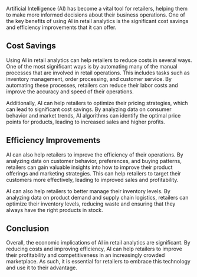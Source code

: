 
Artificial Intelligence (AI) has become a vital tool for retailers, helping them to make more informed decisions about their business operations. One of the key benefits of using AI in retail analytics is the significant cost savings and efficiency improvements that it can offer.

Cost Savings
------------

Using AI in retail analytics can help retailers to reduce costs in several ways. One of the most significant ways is by automating many of the manual processes that are involved in retail operations. This includes tasks such as inventory management, order processing, and customer service. By automating these processes, retailers can reduce their labor costs and improve the accuracy and speed of their operations.

Additionally, AI can help retailers to optimize their pricing strategies, which can lead to significant cost savings. By analyzing data on consumer behavior and market trends, AI algorithms can identify the optimal price points for products, leading to increased sales and higher profits.

Efficiency Improvements
-----------------------

AI can also help retailers to improve the efficiency of their operations. By analyzing data on customer behavior, preferences, and buying patterns, retailers can gain valuable insights into how to improve their product offerings and marketing strategies. This can help retailers to target their customers more effectively, leading to improved sales and profitability.

AI can also help retailers to better manage their inventory levels. By analyzing data on product demand and supply chain logistics, retailers can optimize their inventory levels, reducing waste and ensuring that they always have the right products in stock.

Conclusion
----------

Overall, the economic implications of AI in retail analytics are significant. By reducing costs and improving efficiency, AI can help retailers to improve their profitability and competitiveness in an increasingly crowded marketplace. As such, it is essential for retailers to embrace this technology and use it to their advantage.
